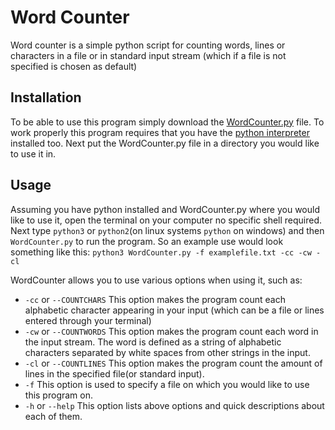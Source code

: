 # Word Counter
Word counter is a simple python script for counting words,
 lines or characters in a file or in standard input stream
 (which if a file is not specified is chosen as default)
## Installation
To be able to use this program simply download the [WordCounter.py](WordCounter.py) file. To work properly this program
requires that you have the [python interpreter](https://www.python.org/downloads/) installed too.
Next put the WordCounter.py file in a directory you would like to use it in.
## Usage
Assuming you have python installed and WordCounter.py where you would like to use it, open the terminal
 on your computer no specific shell required. Next type
 `python3` or `python2`(on linux systems `python` on windows) and then `WordCounter.py` to run the program. So an example use would look something like this:
 `python3 WordCounter.py -f examplefile.txt -cc -cw -cl`
 
 WordCounter allows you to use various options when using it, such as:
*  `-cc` or `--COUNTCHARS`
   This option makes the program count each alphabetic character appearing in your input
   (which can be a file or lines entered through your terminal)
*  `-cw` or `--COUNTWORDS`
   This option makes the program count each word in the input stream. The word is defined as a string
   of alphabetic characters separated by white spaces from other strings in the input.
*  `-cl` or `--COUNTLINES`
    This option makes the program count the amount of lines in the specified file(or standard input).
*   `-f`
    This option is used to specify a file on which you would like to use this program on.
*   `-h` or `--help`
    This option lists above options and quick descriptions about each of them.